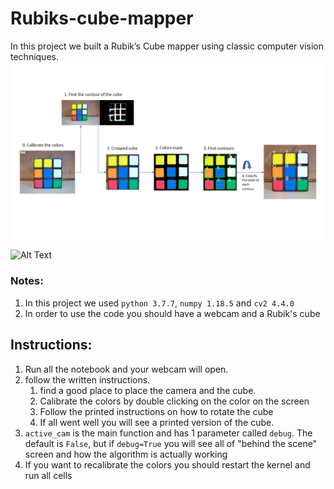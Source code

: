 # Rubiks-cube-mapper

In this project we built a Rubik’s Cube mapper using classic computer vision techniques.
![Alt Text](https://github.com/freddd1/Rubiks-cube-mapper/blob/main/media/algo.png)



![Alt Text](https://github.com/freddd1/Rubiks-cube-mapper/blob/main/media/algo.gif)

### Notes:
1. In this project we used `python 3.7.7`, `numpy 1.18.5` and `cv2 4.4.0`
2. In order to use the code you should have a webcam and a Rubik's cube

## Instructions:

1. Run all the notebook and your webcam will open.
2. follow the written instructions. 
    1. find a good place to place the camera and the cube.
    2. Calibrate the colors by double clicking on the color on the screen
    3. Follow the printed instructions on how to rotate the cube
    4. If all went well you will see a printed version of the cube.
3. `active_cam` is the main function and has 1 parameter called `debug`.
    The default is `False`, but if `debug=True` you will see all of "behind the scene" screen and how the algorithm is actually working
4. If you want to recalibrate the colors you should restart the kernel and run all cells
